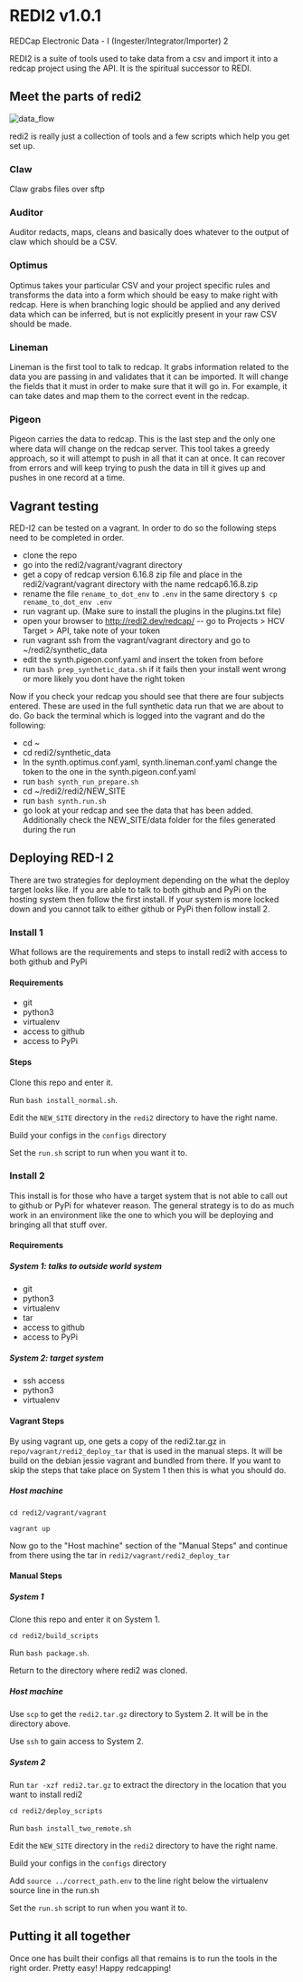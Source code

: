 # REDI2 v1.0.1
REDCap Electronic Data - I (Ingester/Integrator/Importer) 2

REDI2 is a suite of tools used to take data from a csv and import it into a redcap project using the API.
It is the spiritual successor to REDI.

## Meet the parts of redi2 ##
![data_flow](https://docs.google.com/drawings/d/1bVDUGXkr1n2RrGORnIeeY2nuyVz8BhUtTBgcgNcQeKw/pub?w=843&h=713)

redi2 is really just a collection of tools and a few scripts which help you get set up. 

### Claw ###

Claw grabs files over sftp

### Auditor ###

Auditor redacts, maps, cleans and basically does whatever to the output of claw which should be a CSV.

### Optimus ###

Optimus takes your particular CSV and your project specific rules and transforms the data into a form which should
be easy to make right with redcap. Here is when branching logic should be applied and any derived data which 
can be inferred, but is not explicitly present in your raw CSV should be made.


### Lineman ###
 
Lineman is the first tool to talk to redcap. It grabs information related to the data you are passing in and 
validates that it can be imported. It will change the fields that it must in order to make sure that it will go in.
For example, it can take dates and map them to the correct event in the redcap.

### Pigeon ###

Pigeon carries the data to redcap. This is the last step and the only one where data will change on the
redcap server. This tool takes a greedy approach, so it will attempt to push in all that it can at once.
It can recover from errors and will keep trying to push the data in till it gives up and pushes in one record
at a time.

## Vagrant testing ##

RED-I2 can be tested on a vagrant. In order to do so the following steps need to be completed in order.

- clone the repo
- go into the redi2/vagrant/vagrant directory
- get a copy of redcap version 6.16.8 zip file and place in the redi2/vagrant/vagrant directory with the name redcap6.16.8.zip
- rename the file `rename_to_dot_env` to `.env` in the same directory `$ cp rename_to_dot_env .env`
- run vagrant up. (Make sure to install the plugins in the plugins.txt file)
- open your browser to http://redi2.dev/redcap/ 
-- go to Projects > HCV Target > API, take note of your token
- run vagrant ssh from the vagrant/vagrant directory and go to ~/redi2/synthetic_data
- edit the synth.pigeon.conf.yaml and insert the token from before
- run `bash prep_synthetic_data.sh` if it fails then your install went wrong or more likely you dont have the right token

Now if you check your redcap you should see that there are four subjects entered. These are used in the full synthetic
data run that we are about to do. Go back the terminal which is logged into the vagrant and do the following:

- cd ~
- cd redi2/synthetic_data
- In the synth.optimus.conf.yaml, synth.lineman.conf.yaml change the token to the one in the synth.pigeon.conf.yaml
- run `bash synth_run_prepare.sh`
- cd ~/redi2/redi2/NEW_SITE
- run `bash synth.run.sh`
- go look at your redcap and see the data that has been added. Additionally check the NEW_SITE/data folder for the files generated during the run

## Deploying RED-I 2 ##

There are two strategies for deployment depending on the what the deploy target looks like.
If you are able to talk to both github and PyPi on the hosting system then follow the first install.
If your system is more locked down and you cannot talk to either github or PyPi then follow install 2.

### Install 1 ###

What follows are the requirements and steps to install redi2 with access to both github and PyPi

#### Requirements ####

  * git
  * python3
  * virtualenv
  * access to github
  * access to PyPi
  
#### Steps ####

Clone this repo and enter it.

Run `bash install_normal.sh`.

Edit the `NEW_SITE` directory in the `redi2` directory to have the right name.

Build your configs in the `configs` directory

Set the `run.sh` script to run when you want it to.

### Install 2 ###

This install is for those who have a target system that is not able to call out to github or PyPi for
whatever reason. The general strategy is to do as much work in an environment like the one to which you 
will be deploying and bringing all that stuff over.

#### Requirements ####

##### System 1: talks to outside world system #####
  * git
  * python3
  * virtualenv
  * tar
  * access to github
  * access to PyPi

##### System 2: target system #####
  * ssh access
  * python3
  * virtualenv
  
#### Vagrant Steps ####

By using vagrant up, one gets a copy of the redi2.tar.gz in `repo/vagrant/redi2_deploy_tar` that is used in the 
manual steps. It will be build on the debian jessie vagrant and bundled from there. If you want to skip the
steps that take place on System 1 then this is what you should do.

##### Host machine #####

`cd redi2/vagrant/vagrant`

`vagrant up`

Now go to the "Host machine" section of the "Manual Steps" and continue from there using the tar in
`redi2/vagrant/redi2_deploy_tar`

#### Manual Steps ####

##### System 1 #####

Clone this repo and enter it on System 1.

`cd redi2/build_scripts`

Run `bash package.sh`.

Return to the directory where redi2 was cloned.

##### Host machine #####

Use `scp` to get the `redi2.tar.gz` directory to System 2. It will be in the directory above.

Use `ssh` to gain access to System 2. 

##### System 2 #####

Run `tar -xzf redi2.tar.gz` to extract the directory in the location that you want to install redi2

`cd redi2/deploy_scripts`

Run `bash install_two_remote.sh`

Edit the `NEW_SITE` directory in the `redi2` directory to have the right name.

Build your configs in the `configs` directory

Add `source ../correct_path.env` to the line right below the virtualenv source line in the run.sh

Set the `run.sh` script to run when you want it to.


## Putting it all together ##

Once one has built their configs all that remains is to run the tools in the right order. Pretty easy! 
Happy redcapping!
